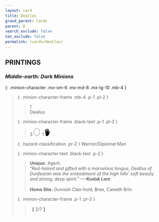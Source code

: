```yaml
---
layout: card
title: Deallus
grand_parent: Cards
parent: D
search_exclude: false
nav_exclude: false
permalink: /cards/deallus/
---
```


## PRINTINGS


### _Middle-earth: Dark Minions_

{: .minion-character .mx-sm-6 .mx-md-8 .mx-lg-10 .mb-4 }
> {: .minion-character-frame .mb-4 .p-1 .pl-2 }
> > <div class="hazard-mp">1</div>
> > <div class="card-name">Deallus</div>
>
> {: .minion-character-frame .black-text .p-1 .pl-2 }
> > 3 ![](/assets/images/mind.svg)&ensp;1![](/assets/images/di.svg)
>
> {: .hazard-classification .pr-2 }
> Warrior/Diplomat Man
>
> {: .minion-character-text .black-text .p-2 }
> > _**Unique.**_ Agent. <br>_"Red-haired and gifted with a marvelous tongue, Deallus of Dunfearan was the embodiment of the high hills' soft beauty and strong, deep spirit."_ ***---&#65279;Kuduk Lore***  <br><br>**Home Site:** Dunnish Clan-hold, Bree, Cameth Brin  
>
> {: .minion-character-frame .p-1 .pr-2 }
> > <div class="card-shield">【 2/7 】</div>
> > <div class="card-corruption-white">&nbsp;</div>
